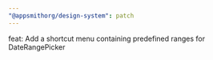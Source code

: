 ```yaml
---
"@appsmithorg/design-system": patch
---
```


feat: Add a shortcut menu containing predefined ranges for DateRangePicker
